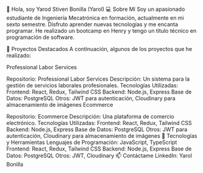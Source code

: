 👋 Hola, soy Yarod Stiven Bonilla (Yarol)
💻 Sobre Mí
Soy un apasionado estudiante de Ingeniería Mecatrónica en formación, actualmente en mi sexto semestre. Disfruto aprender nuevas tecnologías y me encanta programar. He realizado un bootcamp en Henry y tengo un título técnico en programación de software.

🚀 Proyectos Destacados
A continuación, algunos de los proyectos que he realizado:

Professional Labor Services

Repositorio: Professional Labor Services
Descripción: Un sistema para la gestión de servicios laborales profesionales.
Tecnologías Utilizadas:
Frontend: React, Redux, Tailwind CSS
Backend: Node.js, Express
Base de Datos: PostgreSQL
Otros: JWT para autenticación, Cloudinary para almacenamiento de imágenes
Ecommerce

Repositorio: Ecommerce
Descripción: Una plataforma de comercio electrónico.
Tecnologías Utilizadas:
Frontend: React, Redux, Tailwind CSS
Backend: Node.js, Express
Base de Datos: PostgreSQL
Otros: JWT para autenticación, Cloudinary para almacenamiento de imágenes
🌱 Tecnologías y Herramientas
Lenguajes de Programación: JavaScript, TypeScript
Frontend: React, Redux, Tailwind CSS
Backend: Node.js, Express
Base de Datos: PostgreSQL
Otros: JWT, Cloudinary
📫 Contáctame
LinkedIn: Yarol Bonilla

